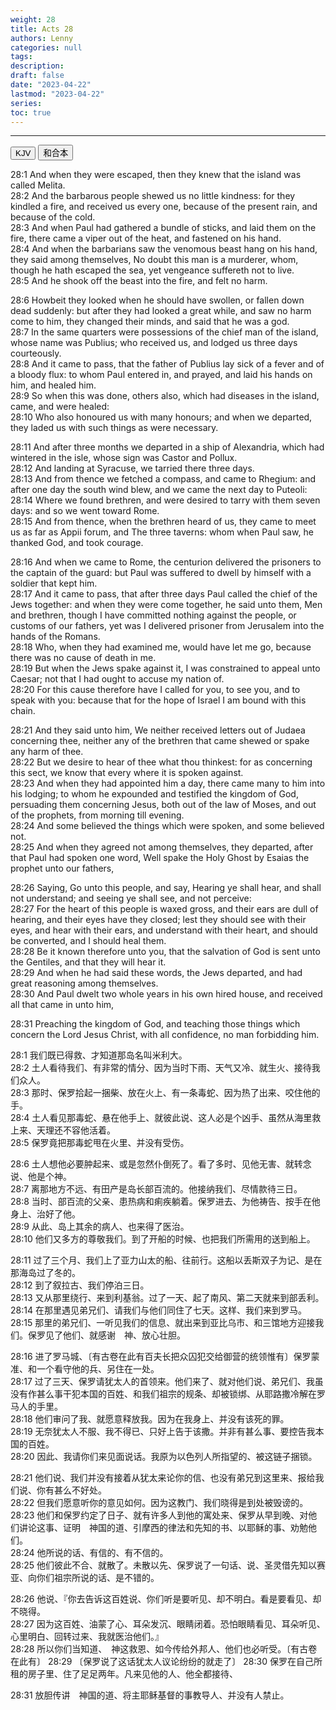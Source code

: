 ```yaml
---
weight: 28
title: Acts 28
authors: Lenny
categories: null
tags: 
description: 
draft: false
date: "2023-04-22"
lastmod: "2023-04-22"
series:
toc: true
---
```



<!--more-->
---

<!-- Tab links -->
<div class="tab">
  <button class="tablinks active" onclick="tablabel(event, 'english')">KJV</button>
  <button class="tablinks" onclick="tablabel(event, 'chinese')">和合本</button>
  
</div>

<!-- Tab content -->
<div id="english" class="tabcontent" style="display:block">

28:1 And when they were escaped, then they knew that the island was called Melita.  
28:2 And the barbarous people shewed us no little kindness: for they kindled a fire, and received us every one, because of the present rain, and because of the cold.  
28:3 And when Paul had gathered a bundle of sticks, and laid them on the fire, there came a viper out of the heat, and fastened on his hand.  
28:4 And when the barbarians saw the venomous beast hang on his hand, they said among themselves, No doubt this man is a murderer, whom, though he hath escaped the sea, yet vengeance suffereth not to live.  
28:5 And he shook off the beast into the fire, and felt no harm.  

28:6 Howbeit they looked when he should have swollen, or fallen down dead suddenly: but after they had looked a great while, and saw no harm come to him, they changed their minds, and said that he was a god.  
28:7 In the same quarters were possessions of the chief man of the island, whose name was Publius; who received us, and lodged us three days courteously.  
28:8 And it came to pass, that the father of Publius lay sick of a fever and of a bloody flux: to whom Paul entered in, and prayed, and laid his hands on him, and healed him.  
28:9 So when this was done, others also, which had diseases in the island, came, and were healed:  
28:10 Who also honoured us with many honours; and when we departed, they laded us with such things as were necessary.  

28:11 And after three months we departed in a ship of Alexandria, which had wintered in the isle, whose sign was Castor and Pollux.  
28:12 And landing at Syracuse, we tarried there three days.  
28:13 And from thence we fetched a compass, and came to Rhegium: and after one day the south wind blew, and we came the next day to Puteoli:  
28:14 Where we found brethren, and were desired to tarry with them seven days: and so we went toward Rome.  
28:15 And from thence, when the brethren heard of us, they came to meet us as far as Appii forum, and The three taverns: whom when Paul saw, he thanked God, and took courage.  

28:16 And when we came to Rome, the centurion delivered the prisoners to the captain of the guard: but Paul was suffered to dwell by himself with a soldier that kept him.  
28:17 And it came to pass, that after three days Paul called the chief of the Jews together: and when they were come together, he said unto them, Men and brethren, though I have committed nothing against the people, or customs of our fathers, yet was I delivered prisoner from Jerusalem into the hands of the Romans.  
28:18 Who, when they had examined me, would have let me go, because there was no cause of death in me.  
28:19 But when the Jews spake against it, I was constrained to appeal unto Caesar; not that I had ought to accuse my nation of.  
28:20 For this cause therefore have I called for you, to see you, and to speak with you: because that for the hope of Israel I am bound with this chain.  

28:21 And they said unto him, We neither received letters out of Judaea concerning thee, neither any of the brethren that came shewed or spake any harm of thee.  
28:22 But we desire to hear of thee what thou thinkest: for as concerning this sect, we know that every where it is spoken against.  
28:23 And when they had appointed him a day, there came many to him into his lodging; to whom he expounded and testified the kingdom of God, persuading them concerning Jesus, both out of the law of Moses, and out of the prophets, from morning till evening.  
28:24 And some believed the things which were spoken, and some believed not.  
28:25 And when they agreed not among themselves, they departed, after that Paul had spoken one word, Well spake the Holy Ghost by Esaias the prophet unto our fathers,  

28:26 Saying, Go unto this people, and say, Hearing ye shall hear, and shall not understand; and seeing ye shall see, and not perceive:  
28:27 For the heart of this people is waxed gross, and their ears are dull of hearing, and their eyes have they closed; lest they should see with their eyes, and hear with their ears, and understand with their heart, and should be converted, and I should heal them.  
28:28 Be it known therefore unto you, that the salvation of God is sent unto the Gentiles, and that they will hear it.  
28:29 And when he had said these words, the Jews departed, and had great reasoning among themselves.  
28:30 And Paul dwelt two whole years in his own hired house, and received all that came in unto him,  

28:31 Preaching the kingdom of God, and teaching those things which concern the Lord Jesus Christ, with all confidence, no man forbidding him.  
</div>

<div id="chinese" class="tabcontent">

28:1 我们既已得救、才知道那岛名叫米利大。  
28:2 土人看待我们、有非常的情分、因为当时下雨、天气又冷、就生火、接待我们众人。  
28:3 那时、保罗拾起一捆柴、放在火上、有一条毒蛇、因为热了出来、咬住他的手。  
28:4 土人看见那毒蛇、悬在他手上、就彼此说、这人必是个凶手、虽然从海里救上来、天理还不容他活着。  
28:5 保罗竟把那毒蛇甩在火里、并没有受伤。  

28:6 土人想他必要肿起来、或是忽然仆倒死了。看了多时、见他无害、就转念说、他是个神。  
28:7 离那地方不远、有田产是岛长部百流的。他接纳我们、尽情款待三日。  
28:8 当时、部百流的父亲、患热病和痢疾躺着。保罗进去、为他祷告、按手在他身上、治好了他。  
28:9 从此、岛上其余的病人、也来得了医治。  
28:10 他们又多方的尊敬我们。到了开船的时候、也把我们所需用的送到船上。  

28:11 过了三个月、我们上了亚力山太的船、往前行。这船以丢斯双子为记、是在那海岛过了冬的。  
28:12 到了叙拉古、我们停泊三日。  
28:13 又从那里绕行、来到利基翁。过了一天、起了南风、第二天就来到部丢利。  
28:14 在那里遇见弟兄们、请我们与他们同住了七天。这样、我们来到罗马。  
28:15 那里的弟兄们、一听见我们的信息、就出来到亚比乌市、和三馆地方迎接我们。保罗见了他们、就感谢　神、放心壮胆。  

28:16 进了罗马城、〔有古卷在此有百夫长把众囚犯交给御营的统领惟有〕保罗蒙准、和一个看守他的兵、另住在一处。  
28:17 过了三天、保罗请犹太人的首领来。他们来了、就对他们说、弟兄们、我虽没有作甚么事干犯本国的百姓、和我们祖宗的规条、却被锁绑、从耶路撒冷解在罗马人的手里。  
28:18 他们审问了我、就愿意释放我。因为在我身上、并没有该死的罪。  
28:19 无奈犹太人不服、我不得已、只好上告于该撒。并非有甚么事、要控告我本国的百姓。  
28:20 因此、我请你们来见面说话。我原为以色列人所指望的、被这链子捆锁。  

28:21 他们说、我们并没有接着从犹太来论你的信、也没有弟兄到这里来、报给我们说、你有甚么不好处。  
28:22 但我们愿意听你的意见如何。因为这教门、我们晓得是到处被毁谤的。  
28:23 他们和保罗约定了日子、就有许多人到他的寓处来、保罗从早到晚、对他们讲论这事、证明　神国的道、引摩西的律法和先知的书、以耶稣的事、劝勉他们。  
28:24 他所说的话、有信的、有不信的。  
28:25 他们彼此不合、就散了。未散以先、保罗说了一句话、说、圣灵借先知以赛亚、向你们祖宗所说的话、是不错的。  

28:26 他说、『你去告诉这百姓说、你们听是要听见、却不明白。看是要看见、却不晓得。  
28:27 因为这百姓、油蒙了心、耳朵发沉、眼睛闭着。恐怕眼睛看见、耳朵听见、心里明白、回转过来、我就医治他们。』  
28:28 所以你们当知道、　神这救恩、如今传给外邦人、他们也必听受。〔有古卷在此有〕
28:29 〔保罗说了这话犹太人议论纷纷的就走了〕
28:30 保罗在自己所租的房子里、住了足足两年。凡来见他的人、他全都接待、  

28:31 放胆传讲　神国的道、将主耶稣基督的事教导人、并没有人禁止。  
</div>